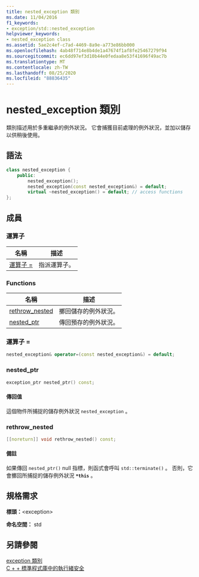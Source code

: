 ```yaml
---
title: nested_exception 類別
ms.date: 11/04/2016
f1_keywords:
- exception/std::nested_exception
helpviewer_keywords:
- nested_exception class
ms.assetid: 5ae2c4ef-c7ad-4469-8a9e-a773e86bb000
ms.openlocfilehash: 4ab48f714e8b4de1a47674f1af8fe25467279f94
ms.sourcegitcommit: ec6dd97ef3d10b44e0fedaa8e53f41696f49ac7b
ms.translationtype: MT
ms.contentlocale: zh-TW
ms.lasthandoff: 08/25/2020
ms.locfileid: "88836435"
---
```

# <a name="nested_exception-class"></a>nested_exception 類別

類別描述用於多重繼承的例外狀況。 它會捕獲目前處理的例外狀況，並加以儲存以供稍後使用。

## <a name="syntax"></a>語法

```cpp
class nested_exception {
    public:
        nested_exception();
        nested_exception(const nested_exception&) = default;
        virtual ~nested_exception() = default; // access functions
};
```

## <a name="members"></a>成員

### <a name="operators"></a>運算子

|名稱|描述|
|-|-|
|[運算子 =](#op_as)|指派運算子。|

### <a name="functions"></a>Functions

|名稱|描述|
|-|-|
|[rethrow_nested](#rethrow_nested)|擲回儲存的例外狀況。|
|[nested_ptr](#nested_ptr)|傳回預存的例外狀況。|

### <a name="operator"></a><a name="op_as"></a> 運算子 =

```cpp
nested_exception& operator=(const nested_exception&) = default;
```

### <a name="nested_ptr"></a><a name="nested_ptr"></a> nested_ptr

```cpp
exception_ptr nested_ptr() const;
```

#### <a name="return-value"></a>傳回值

這個物件所捕捉的儲存例外狀況 `nested_exception` 。

### <a name="rethrow_nested"></a><a name="rethrow_nested"></a> rethrow_nested

```cpp
[[noreturn]] void rethrow_nested() const;
```

#### <a name="remarks"></a>備註

如果傳回 `nested_ptr()` null 指標，則函式會呼叫 `std::terminate()` 。 否則，它會擲回所捕捉的儲存例外狀況 **`*this`** 。

## <a name="requirements"></a>規格需求

**標頭：**\<exception>

**命名空間：** std

## <a name="see-also"></a>另請參閱

[exception 類別](../standard-library/exception-class.md)\
[C + + 標準程式庫中的執行緒安全](../standard-library/thread-safety-in-the-cpp-standard-library.md)
